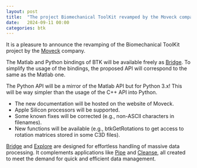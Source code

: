 ```yaml
---
layout: post
title:  "The project Biomechanical ToolKit revamped by the Moveck company!"
date:   2024-09-11 00:00
categories: btk
---
```


It is a pleasure to announce the revamping of the Biomechanical ToolKit project by the [Moveck] company.<!--more-->

The Matlab and Python bindings of BTK will be available freely as [Bridge]. To simplify the usage of the bindings, the proposed API will correspond to the same as the Matlab one. 

The Python API will be a mirror of the Matlab API but for Python 3.x! This will be way simpler than the usage of the C++ API into Python.

 - The new documentation will be hosted on the website of Moveck.
 - Apple Silicon processors will be supported.
 - Some known fixes will be corrected (e.g., non-ASCII characters in filenames).
 - New functions will be available (e.g., btkGetRotations to get access to rotation matrices stored in some C3D files).

[Bridge] and [Explore] are designed for effortless handling of massive data processing. It complements applications like [Pipe] and [Cleanse], all created to meet the demand for quick and efficient data management.

[Moveck]: https://www.moveck.com
[Bridge]: https://moveck.com/our-products/bridge/
[Explore]: https://moveck.com/our-products/explore/
[Pipe]: https://moveck.com/our-products/pipe/
[Cleanse]: https://moveck.com/our-products/cleanse/
[Products]: https://moveck.com/our-products/
